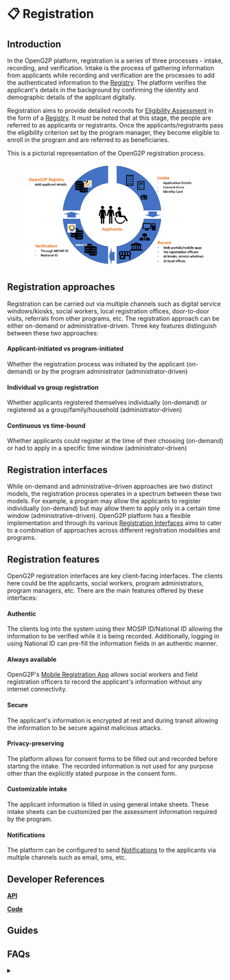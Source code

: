 # 📋 Registration

## Introduction

In the OpenG2P platform, registration is a series of three processes - intake, recording, and verification. Intake is the process of gathering information from applicants while recording and verification are the processes to add the authenticated information to the [Registry](registry.md). The platform verifies the applicant's details in the background by confirming the identity and demographic details of the applicant digitally.

Registration aims to provide detailed records for [Eligibility Assessment](../beneficiary-management/eligibility.md) in the form of a [Registry](registry.md). It must be noted that at this stage, the people are referred to as applicants or registrants. Once the applicants/registrants pass the eligibility criterion set by the program manager, they become eligible to enroll in the program and are referred to as beneficiaries.

This is a pictorial representation of the OpenG2P registration process.

<figure><img src="https://github.com/OpenG2P/openg2p-documentation/raw/10c5eb7b0884c079607f48b07d63088f0a8523c7/.gitbook/assets/registration-process.png" alt=""><figcaption></figcaption></figure>

## Registration approaches

Registration can be carried out via multiple channels such as digital service windows/kiosks, social workers, local registration offices, door-to-door visits, referrals from other programs, etc. The registration approach can be either on-demand or administrative-driven. Three key features distinguish between these two approaches:

#### **Applicant-initiated vs program-initiated**

Whether the registration process was initiated by the applicant (on-demand) or by the program administrator (administrator-driven)

#### **Individual vs group registration**

Whether applicants registered themselves individually (on-demand) or registered as a group/family/household (administrator-driven)

#### **Continuous vs time-bound**

Whether applicants could register at the time of their choosing (on-demand) or had to apply in a specific time window (administrator-driven)

## Registration interfaces

While on-demand and administrative-driven approaches are two distinct models, the registration process operates in a spectrum between these two models. For example, a program may allow the applicants to register individually (on-demand) but may allow them to apply only in a certain time window (administrative-driven). OpenG2P platform has a flexible implementation and through its various [Registration Interfaces](registration-methods/) aims to cater to a combination of approaches across different registration modalities and programs.

## Registration features

OpenG2P registration interfaces are key client-facing interfaces. The clients here could be the applicants, social workers, program administrators, program managers, etc. There are the main features offered by these interfaces:

#### **Authentic**

The clients log into the system using their MOSIP ID/National ID allowing the information to be verified while it is being recorded. Additionally, logging in using National ID can pre-fill the information fields in an authentic manner.

#### **Always available**

OpenG2P's [Mobile Registration App](registration-methods/offline-registration.md) allows social workers and field registration officers to record the applicant's information without any internet connectivity.

#### **Secure**

The applicant's information is encrypted at rest and during transit allowing the information to be secure against malicious attacks.

#### **Privacy-preserving**

The platform allows for consent forms to be filled out and recorded before starting the intake. The recorded information is not used for any purpose other than the explicitly stated purpose in the consent form.

#### Customizable intake

The applicant information is filled in using general intake sheets. These intake sheets can be customized per the assessment information required by the program.

#### Notifications

The platform can be configured to send [Notifications](../notifications.md) to the applicants via multiple channels such as email, sms, etc.

## Developer References

[**API**](../api.md)

[**Code**](../guides/developer-guides/)

## Guides

## FAQs

<details>

<summary></summary>



</details>
